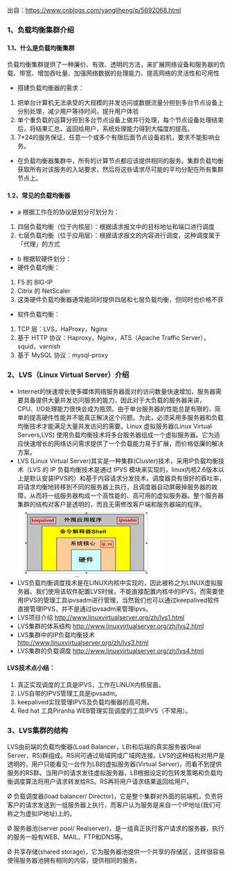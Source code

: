 出自：https://www.cnblogs.com/yangliheng/p/5692068.html
### 1、负载均衡集群介绍
#### 1.1、什么是负载均衡集群
负载均衡集群提供了一种廉价、有效、透明的方法，来扩展网络设备和服务器的负载、带宽、增加吞吐量、加强网络数据的处理能力、提高网络的灵活性和可用性
- 搭建负载均衡器的需求：
1. 把单台计算机无法承受的大规模的并发访问或数据流量分担到多台节点设备上分别处理，减少用户等待时间，提升用户体验
2. 单个重负载的运算分担到多台节点设备上做并行处理，每个节点设备处理结束后，将结果汇总，返回给用户，系统处理能力得到大幅度的提高。
3. 7*24的服务保证，任意一个或多个有限后面节点设备宕机，要求不能影响业务。
- 在负载均衡器集群中，所有的计算节点都应该提供相同的服务。集群负载均衡获取所有对该服务的入站要求，然后将这些请求尽可能的平均分配在所有集群节点上。
#### 1.2、常见的负载均衡器
- a 根据工作在的协议层划分可划分为：
1. 四层负载均衡（位于内核层）：根据请求报文中的目标地址和端口进行调度
2. 七层负载均衡（位于应用层）：根据请求报文的内容进行调度，这种调度属于「代理」的方式
- b 根据软硬件划分：
- 硬件负载均衡：
1. F5 的 BIG-IP
2. Citrix 的 NetScaler
3. 这类硬件负载均衡器通常能同时提供四层和七层负载均衡，但同时也价格不菲
- 软件负载均衡：
1. TCP 层：LVS，HaProxy，Nginx
2. 基于 HTTP 协议：Haproxy，Nginx，ATS（Apache Traffic Server），squid，varnish
3. 基于 MySQL 协议：mysql-proxy

### 2、LVS（Linux Virtual Server）介绍
- Internet的快速增长使多媒体网络服务器面对的访问数量快速增加，服务器需要具备提供大量并发访问服务的能力，因此对于大负载的服务器来讲， CPU、I/O处理能力很快会成为瓶颈。由于单台服务器的性能总是有限的，简单的提高硬件性能并不能真正解决这个问题。为此，必须采用多服务器和负载均衡技术才能满足大量并发访问的需要。Linux 虚拟服务器(Linux Virtual Servers,LVS) 使用负载均衡技术将多台服务器组成一个虚拟服务器。它为适应快速增长的网络访问需求提供了一个负载能力易于扩展，而价格低廉的解决方案。
- LVS (Linux Virtual Server)其实是一种集群(Cluster)技术，采用IP负载均衡技术（LVS 的 IP 负载均衡技术是通过 IPVS 模块来实现的，linux内核2.6版本以上是默认安装IPVS的）和基于内容请求分发技术。调度器具有很好的吞吐率，将请求均衡地转移到不同的服务器上执行，且调度器自动屏蔽掉服务器的故障，从而将一组服务器构成一个高性能的、高可用的虚拟服务器。整个服务器集群的结构对客户是透明的，而且无需修改客户端和服务器端的程序。
![LVS-01](https://github.com/better-yulong/StudyNote-Resource/blob/master/StudyNote-Resource/tech/LB/LB-1-01.png)
- LVS负载均衡调度技术是在LINUX内核中实现的，因此被称之为LINUX虚拟服务器。我们使用该软件配置LVS时候，不能直接配置内核中的IPVS，而需要使用IPVS的管理工具ipvsadm进行管理，当然我们也可以通过keepalived软件直接管理IPVS，并不是通过ipvsadm来管理ipvs。
- LVS项目介绍 http://www.linuxvirtualserver.org/zh/lvs1.html 
- LVS集群的体系结构 http://www.linuxvirtualserver.org/zh/lvs2.html 
- LVS集群中的IP负载均衡技术 http://www.linuxvirtualserver.org/zh/lvs3.html
- LVS集群的负载调度 http://www.linuxvirtualserver.org/zh/lvs4.html 
#### LVS技术点小结：
1. 真正实现调度的工具是IPVS，工作在LINUX内核层面。
2. LVS自带的IPVS管理工具是ipvsadm。
3. keepalived实现管理IPVS及负载均衡器的高可用。
4. Red hat 工具Piranha WEB管理实现调度的工具IPVS（不常用）。

### 3、LVS集群的结构
LVS由前端的负载均衡器(Load Balancer，LB)和后端的真实服务器(Real Server，RS)群组成。RS间可通过局域网或广域网连接。LVS的这种结构对用户是透明的，用户只能看见一台作为LB的虚拟服务器(Virtual Server)，而看不到提供服务的RS群。当用户的请求发往虚拟服务器，LB根据设定的包转发策略和负载均衡调度算法将用户请求转发给RS。RS再将用户请求结果返回给用户。 　

Ø  负载调度器(load balancer/ Director)，它是整个集群对外面的前端机，负责将客户的请求发送到一组服务器上执行，而客户认为服务是来自一个IP地址(我们可称之为虚拟IP地址)上的。

Ø  服务器池(server pool/ Realserver)，是一组真正执行客户请求的服务器，执行的服务一般有WEB、MAIL、FTP和DNS等。

Ø  共享存储(shared storage)，它为服务器池提供一个共享的存储区，这样很容易使得服务器池拥有相同的内容，提供相同的服务。
